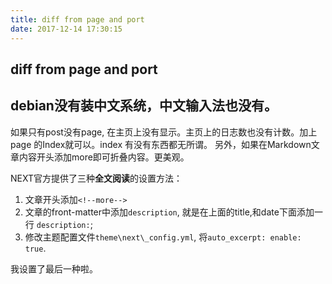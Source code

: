 ```yaml
---
title: diff from page and port
date: 2017-12-14 17:30:15
---
```

## diff from page and port

## debian没有装中文系统，中文输入法也没有。

  如果只有post没有page, 在主页上没有显示。主页上的日志数也没有计数。加上page 的Index就可以。index 有没有东西都无所谓。
  另外，如果在Markdown文章内容开头添加more即可折叠内容。更美观。
<!-- more -->

  NEXT官方提供了三种**全文阅读**的设置方法：

  1. 文章开头添加```<!--more-->```
  2. 文章的front-matter中添加`description`, 就是在上面的title,和date下面添加一行 `description:`;
  3. 修改主题配置文件`theme\next\_config.yml`, 将`auto_excerpt: enable: true`.

我设置了最后一种啦。
